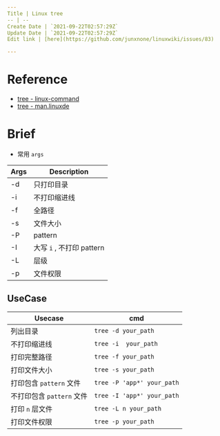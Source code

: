 ```yaml
---
Title | Linux tree
-- | --
Create Date | `2021-09-22T02:57:29Z`
Update Date | `2021-09-22T02:57:29Z`
Edit link | [here](https://github.com/junxnone/linuxwiki/issues/83)

---
```

# Reference
- [tree - linux-command](https://wangchujiang.com/linux-command/c/tree.html)
- [tree - man.linuxde](https://man.linuxde.net/tree)

# Brief
- 常用 `args`

Args | Description
-- | --
-d | 只打印目录
-i | 不打印缩进线
-f | 全路径
-s | 文件大小
-P | pattern
-I | 大写 `i` , 不打印 pattern
-L | 层级
-p | 文件权限

## UseCase

Usecase | cmd
-- | --
列出目录 | `tree -d your_path`
不打印缩进线 | `tree -i  your_path`
打印完整路径 | `tree -f your_path`
打印文件大小 | `tree -s your_path`
打印包含 `pattern` 文件 | `tree -P 'app*' your_path`
不打印包含 `pattern` 文件 | `tree -I 'app*' your_path` 
打印 `n` 层文件 | `tree -L n your_path`
打印文件权限 | `tree -p your_path`

